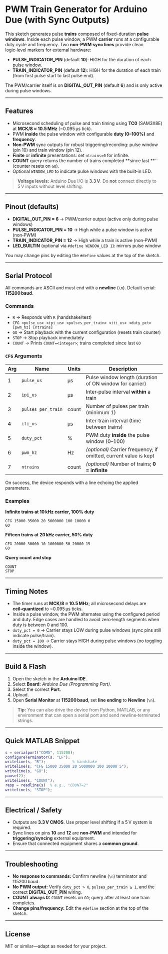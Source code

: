 # PWM Train Generator for Arduino Due (with Sync Outputs)

This sketch generates pulse **trains** composed of fixed-duration **pulse windows**. Inside each pulse window, a PWM **carrier** runs at a configurable duty cycle and frequency. Two **non‑PWM sync lines** provide clean logic‑level markers for external hardware:

- **PULSE\_INDICATOR\_PIN** (default **10**): HIGH for the duration of each pulse window.
- **TRAIN\_INDICATOR\_PIN** (default **12**): HIGH for the duration of each train (from first pulse start to last pulse end).

The PWM/carrier itself is on **DIGITAL\_OUT\_PIN** (default **6**) and is only active during pulse windows.

---

## Features

- Microsecond scheduling of pulse and train timing using **TC0** (SAM3X8E) at **MCK/8 ≈ 10.5 MHz** (\~0.095 µs tick).
- PWM **inside** the pulse window with configurable **duty (0–100%)** and **frequency**.
- **Non‑PWM** sync outputs for robust triggering/recording: pulse window (pin 10) and train window (pin 12).
- **Finite** or **infinite** presentations: set `ntrains=0` for infinite.
- **COUNT** query returns the number of trains completed **since last **`` (counter resets on `GO`).
- Optional `WINDOW_LED` to indicate pulse windows with the built‑in LED.

> **Voltage levels:** Arduino Due I/O is **3.3 V**. Do **not** connect directly to 5 V inputs without level shifting.

---

## Pinout (defaults)

- **DIGITAL\_OUT\_PIN = 6** → PWM/carrier output (active only during pulse windows)
- **PULSE\_INDICATOR\_PIN = 10** → High while a pulse window is active (non‑PWM)
- **TRAIN\_INDICATOR\_PIN = 12** → High while a train is active (non‑PWM)
- **LED\_BUILTIN** (optional via `#define WINDOW_LED 1`): mirrors pulse window

You may change pins by editing the `#define` values at the top of the sketch.

---

## Serial Protocol

All commands are ASCII and must end with a **newline** (`\n`). Default serial: **115200 baud**.

### Commands

- `R` → Responds with `R` (handshake/test)
- `CFG <pulse_us> <ipi_us> <pulses_per_train> <iti_us> <duty_pct> [pwm_hz] [ntrains]`
- `GO` → Start playback with the current configuration (resets train counter)
- `STOP` → Stop playback immediately
- `COUNT` → Prints `COUNT=<integer>`; trains completed since last `GO`

### `CFG` Arguments

| Arg | Name               | Units | Description                                                       |
| --- | ------------------ | ----- | ----------------------------------------------------------------- |
| 1   | `pulse_us`         | µs    | Pulse window length (duration of ON window for carrier)           |
| 2   | `ipi_us`           | µs    | Inter‑pulse interval **within** a train                           |
| 3   | `pulses_per_train` | count | Number of pulses per train (minimum 1)                            |
| 4   | `iti_us`           | µs    | Inter‑train interval (time between trains)                        |
| 5   | `duty_pct`         | %     | PWM duty **inside** the pulse window (0–100)                      |
| 6   | `pwm_hz`           | Hz    | *(optional)* Carrier frequency; if omitted, current value is kept |
| 7   | `ntrains`          | count | *(optional)* Number of trains; **0 = infinite**                   |

On success, the device responds with a line echoing the applied parameters.

### Examples

**Infinite trains at 10 kHz carrier, 100% duty**

```
CFG 15000 35000 20 5000000 100 10000 0
GO
```

**Fifteen trains at 20 kHz carrier, 50% duty**

```
CFG 20000 30000 10 1000000 50 20000 15
GO
```

**Query count and stop**

```
COUNT
STOP
```

---

## Timing Notes

- The timer runs at **MCK/8 ≈ 10.5 MHz**; all microsecond delays are **ceil‑quantized** to \~0.095 µs ticks.
- Inside a pulse window, the PWM alternates using the configured period and duty. Edge cases are handled to avoid zero‑length segments when duty is between 0 and 100.
- `duty_pct = 0` → Carrier stays LOW during pulse windows (sync pins still indicate pulse/train).
- `duty_pct = 100` → Carrier stays HIGH during pulse windows (no toggling inside the window).

---

## Build & Flash

1. Open the sketch in the **Arduino IDE**.
2. Select **Board:** *Arduino Due (Programming Port)*.
3. Select the correct **Port**.
4. Upload.
5. Open **Serial Monitor** at **115200 baud**, set **line ending** to **Newline** (`\n`).

> **Tip:** You can also drive the device from Python, MATLAB, or any environment that can open a serial port and send newline‑terminated strings.

---

## Quick MATLAB Snippet

```matlab
s = serialport("COM5", 115200);
configureTerminator(s, "LF");
writeline(s, "R");            % handshake
writeline(s, "CFG 15000 35000 20 5000000 100 10000 5");
writeline(s, "GO");
pause(2);
writeline(s, "COUNT");
resp = readline(s)  % e.g., "COUNT=2"
writeline(s, "STOP");
```

---

## Electrical / Safety

- Outputs are **3.3 V CMOS**. Use proper level shifting if a 5 V system is required.
- Sync lines on pins **10** and **12** are **non‑PWM** and intended for **triggering/syncing** external equipment.
- Ensure that connected equipment shares a **common ground**.

---

## Troubleshooting

- **No response to commands:** Confirm newline (`\n`) terminator and 115200 baud.
- **No PWM output:** Verify `duty_pct > 0`, `pulses_per_train ≥ 1`, and the correct **DIGITAL\_OUT\_PIN** wiring.
- **COUNT always 0:** `COUNT` resets on `GO`; query after at least one train completes.
- **Change pins/frequency:** Edit the `#define` section at the top of the sketch.

---

## License

MIT or similar—adapt as needed for your project.

